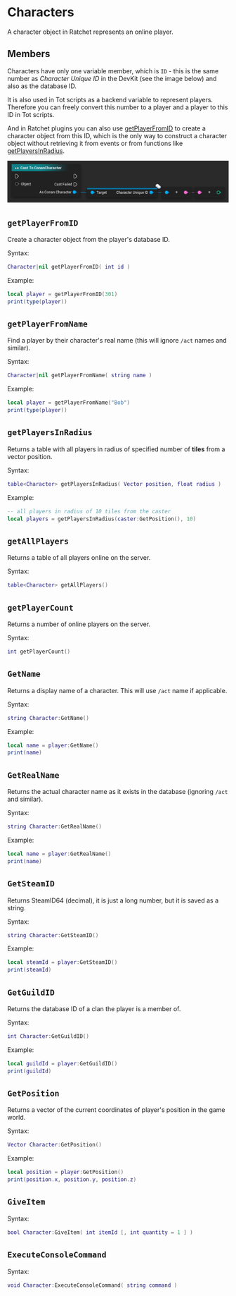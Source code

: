 # Characters
A character object in Ratchet represents an online player.

## Members
Characters have only one variable member, which is `ID` - this is the same number as *Character Unique ID* in the DevKit (see the image below) and also as the database ID.

It is also used in Tot scripts as a backend variable to represent players.
Therefore you can freely convert this number to a player and a player to this ID in Tot scripts.

And in Ratchet plugins you can also use [getPlayerFromID](#getplayerfromid) to create a character object from this ID,
which is the only way to construct a character object without retrieving it from events or from functions like [getPlayersInRadius](#getplayersinradius).

![Get Character ID](images/characterid.png)

## `getPlayerFromID` <Badge type="info" text="function" />
Create a character object from the player's database ID.

Syntax:
```lua
Character|nil getPlayerFromID( int id )
```

Example:
```lua
local player = getPlayerFromID(301)
print(type(player))
```

## `getPlayerFromName` <Badge type="info" text="function" />
Find a player by their character's real name (this will ignore `/act` names and similar).

Syntax:
```lua
Character|nil getPlayerFromName( string name )
```

Example:
```lua
local player = getPlayerFromName("Bob")
print(type(player))
```

## `getPlayersInRadius` <Badge type="info" text="function" />
Returns a table with all players in radius of specified number of **tiles** from a vector position.

Syntax:
```lua
table<Character> getPlayersInRadius( Vector position, float radius )
```

Example:
```lua
-- all players in radius of 10 tiles from the caster
local players = getPlayersInRadius(caster:GetPosition(), 10)
```

## `getAllPlayers` <Badge type="info" text="function" />
Returns a table of all players online on the server.

Syntax:
```lua
table<Character> getAllPlayers()
```

## `getPlayerCount` <Badge type="info" text="function" />
Returns a number of online players on the server.

Syntax:
```lua
int getPlayerCount()
```

## `GetName` <Badge type="info" text="function" />
Returns a display name of a character. This will use `/act` name if applicable.

Syntax:
```lua
string Character:GetName()
```

Example:
```lua
local name = player:GetName()
print(name)
```

## `GetRealName` <Badge type="info" text="function" />
Returns the actual character name as it exists in the database (ignoring `/act` and similar).

Syntax:
```lua
string Character:GetRealName()
```

Example:
```lua
local name = player:GetRealName()
print(name)
```

## `GetSteamID` <Badge type="info" text="function" />
Returns SteamID64 (decimal), it is just a long number, but it is saved as a string.

Syntax:
```lua
string Character:GetSteamID()
```

Example:
```lua
local steamId = player:GetSteamID()
print(steamId)
```

## `GetGuildID` <Badge type="info" text="function" />
Returns the database ID of a clan the player is a member of.

Syntax:
```lua
int Character:GetGuildID()
```

Example:
```lua
local guildId = player:GetGuildID()
print(guildId)
```

## `GetPosition` <Badge type="info" text="function" />
Returns a vector of the current coordinates of player's position in the game world.

Syntax:
```lua
Vector Character:GetPosition()
```

Example:
```lua
local position = player:GetPosition()
print(position.x, position.y, position.z)
```

## `GiveItem` <Badge type="info" text="function" />
Syntax:
```lua
bool Character:GiveItem( int itemId [, int quantity = 1 ] )
```

## `ExecuteConsoleCommand` <Badge type="info" text="function" />
Syntax:
```lua
void Character:ExecuteConsoleCommand( string command )
```
